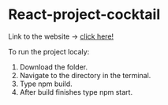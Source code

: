 # React-project-cocktail

Link to the website -> [click here!](https://cocktailsearch-shreyanssakhlecha.netlify.app/)

To run the project localy:
1. Download the folder.
2. Navigate to the directory in the terminal.
3. Type npm build.
4. After build finishes type npm start.
